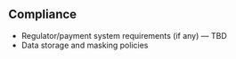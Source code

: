 ## Compliance

- Regulator/payment system requirements (if any) — TBD
- Data storage and masking policies


